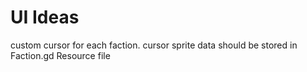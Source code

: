 # UI Ideas

custom cursor for each faction.
cursor sprite data should be stored in Faction.gd Resource file